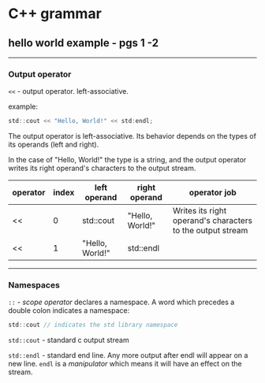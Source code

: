 # C++ grammar

## hello world example - pgs 1 -2

---

### Output operator

`<<` - output operator. left-associative.

example:

```c
std::cout << "Hello, World!" << std:endl;
```

The output operator is left-associative. Its behavior depends on the types of its operands (left and right).

In the case of "Hello, World!" the type is a string, and the output operator writes its right operand's characters to the output stream.

| operator | index | left operand    | right operand   | operator job                                               |
| -------- | ----- | --------------- | --------------- | ---------------------------------------------------------- |
| <<       | 0     | std::cout       | "Hello, World!" | Writes its right operand's characters to the output stream |
| <<       | 1     | "Hello, World!" | std::endl       |                                                            |

---

### Namespaces

`::` - _scope operator_ declares a namespace. A word which precedes a double colon indicates a namespace:

```c
std::cout // indicates the std library namespace
```

`std::cout` - standard c output stream

`std::endl` - standard end line. Any more output after endl will appear on a new line. `endl` is a _manipulator_ which means it will have an effect on the stream.
